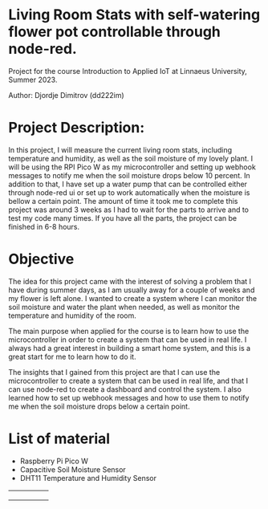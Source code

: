 # Living Room Stats with self-watering flower pot controllable through node-red.
Project for the course Introduction to Applied IoT at Linnaeus University, Summer 2023.

Author: Djordje Dimitrov (dd222im)

# Project Description:

In this project, I will measure the current living room stats, including temperature and humidity, as well as the soil moisture of my lovely plant. I will be using the RPI Pico W as my microcontroller and setting up webhook messages to notify me when the soil moisture drops below 10 percent. In addition to that, I have set up a water pump that can be controlled either through node-red ui or set up to work automatically when the moisture is bellow a certain point.
The amount of time it took me to complete this project was around 3 weeks as I had to wait for the parts to arrive and to test my code many times. If you have all the parts, the project can be finished in 6-8 hours.

# Objective

The idea for this project came with the interest of solving a problem that I have during summer days, as I am usually away for a couple of weeks and my flower is left alone.
I wanted to create a system where I can monitor the soil moisture and water the plant when needed, as well as monitor the temperature and humidity of the room. 

The main purpose when applied for the course is to learn how to use the microcontroller in order to create a system that can be used in real life. I always had a great interest in building a smart home system, and this is a great start for me to learn how to do it.

The insights that I gained from this project are that I can use the microcontroller to create a system that can be used in real life, and that I can use node-red to create a dashboard and control the system. I also learned how to set up webhook messages and how to use them to notify me when the soil moisture drops below a certain point.

# List of material

- Raspberry Pi Pico W
- Capacitive Soil Moisture Sensor
- DHT11 Temperature and Humidity Sensor

|   |   |   |   |   |
|---|---|---|---|---|
|   |   |   |   |   |
|   |   |   |   |   |
|   |   |   |   |   |